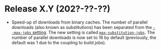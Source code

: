 # Release X.Y (202?-??-??)

- Speed-up of downloads from binary caches.
  The number of parallel downloads (also known as substitutions) has been separated from the [`--max-jobs` setting](../command-ref/conf-file.md#conf-max-jobs).
  The new setting is called [`max-substitution-jobs`](../command-ref/conf-file.md#conf-max-substitution-jobs).
  The number of parallel downloads is now set to 16 by default (previously, the default was 1 due to the coupling to build jobs).
